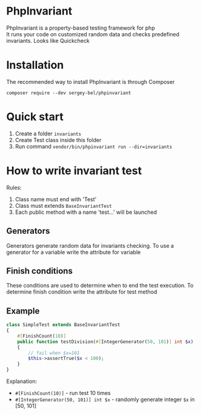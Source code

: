 # PhpInvariant
PhpInvariant is a property-based testing framework for php  
It runs your code on customized random data and checks predefined invariants. Looks like Quickcheck


# Installation
The recommended way to install PhpInvariant is through Composer

`composer require --dev sergey-bel/phpinvariant`

# Quick start
1. Create a folder `invariants`
2. Create Test class inside this folder
3. Run command `vendor/bin/phpinvariant run --dir=invariants`

# How to write invariant test
Rules:  
1. Сlass name must end with 'Test'
1. Class must extends `BaseInvariantTest`
1. Each public method with a name 'test...' will be launched

## Generators
Generators generate random data for invariants checking. To use a generator for a variable write the attribute for variable  

## Finish conditions
These conditions are used to determine when to end the test execution. To determine finish condition  write the attribute for test method

## Example

```php
class SimpleTest extends BaseInvariantTest
{
    #[FinishCount(10)]
    public function testDivision(#[IntegerGenerator(50, 101)] int $x)
    {
        // fail when $x=101
        $this->assertTrue($x < 100);
    }
}
```
Explanation:  
* `#[FinishCount(10)]` - run test 10 times
* `#[IntegerGenerator(50, 101)] int $x` - randomly generate integer `$x` in [50, 101]





